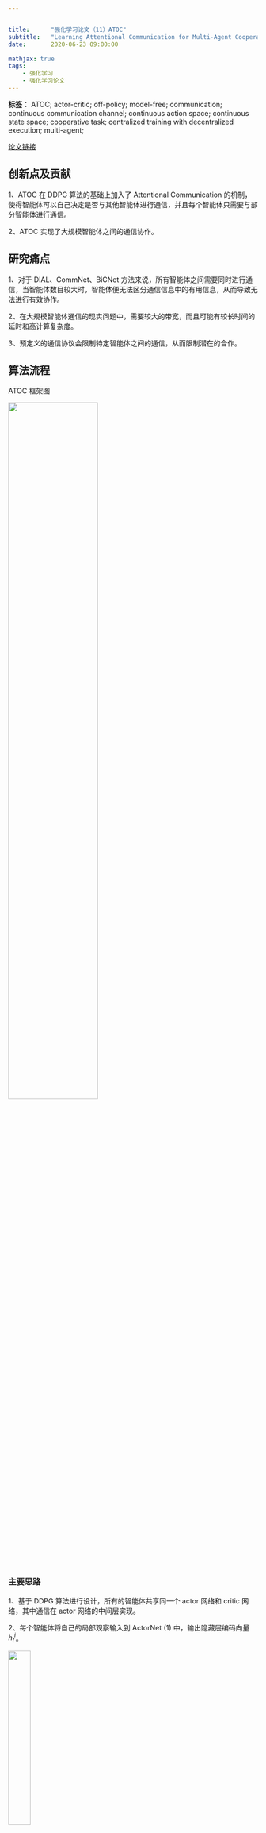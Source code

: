 ```yaml
---


title:      "强化学习论文（11）ATOC"
subtitle:   "Learning Attentional Communication for Multi-Agent Cooperation"
date:       2020-06-23 09:00:00

mathjax: true
tags:
    - 强化学习
    - 强化学习论文
---
```




**标签：** ATOC; actor-critic; off-policy; model-free; communication; continuous communication channel; continuous action space; continuous state space; cooperative task; centralized training with decentralized execution; multi-agent;



[论文链接](https://arxiv.org/abs/1805.07733v1)



## 创新点及贡献

1、ATOC 在 DDPG 算法的基础上加入了 Attentional Communication 的机制，使得智能体可以自己决定是否与其他智能体进行通信，并且每个智能体只需要与部分智能体进行通信。

2、ATOC 实现了大规模智能体之间的通信协作。



## 研究痛点

1、对于 DIAL、CommNet、BiCNet 方法来说，所有智能体之间需要同时进行通信，当智能体数目较大时，智能体便无法区分通信信息中的有用信息，从而导致无法进行有效协作。

2、在大规模智能体通信的现实问题中，需要较大的带宽，而且可能有较长时间的延时和高计算复杂度。

3、预定义的通信协议会限制特定智能体之间的通信，从而限制潜在的合作。



## 算法流程

ATOC 框架图

<img width="60%" src="/images/in-post/2020-06-23-强化学习论文（11）ATOC.assets/image-20200623155715381.png"/>



### 主要思路

1、基于 DDPG 算法进行设计，所有的智能体共享同一个 actor 网络和 critic 网络，其中通信在 actor 网络的中间层实现。



2、每个智能体将自己的局部观察输入到 ActorNet (1) 中，输出隐藏层编码向量 $h_t^i$。

<img width="30%" src="/images/in-post/2020-06-23-强化学习论文（11）ATOC.assets/image-20200623161725655.png"/>



3、然后将该隐藏层编码向量 $h_t^i$ 输入给 Attention Unit，Attention Unit 是个二分类器，决定该智能体是否需要进行通信，如果需要则将其称为 initiator，可以从其视野范围内选择其他的智能体作为 collaborators，形成一个 communication group。

- 这里有个参数 $T$，代表接下来的 $T$ 的时刻保持该 communication group 不变。
- Attention Unit 可以通过 MLP 实现也可以通过 RNN 实现。



4、其视野范围内选择其他的智能体作为 collaborators 将基于以下规则：

- 假设具有一个固定的通信带宽，所以每个 initiator 智能体只能选择 $m$ 个 collaborators。
- 首先选择没有被选择过的智能体，然后选择被其他 initiator 选择了的智能体，最后选择其他 initiators。



5、然后采用了双向 LSTM 网络来构建通信信道 communication channel（与 BiCNet 类似），该 LSTM 网络将 initiator 及其 collaborators 的隐藏层编码向量 $h_t^i$ 作为输入，然后输出各自的集成向量 $\tilde{h}_t^i$。

- 注意如果某个智能体在多个 communication group 中，那么该智能体在当前通信交流中的集成向量 $\tilde{h}_t^i$ 输出将作为它在下一个 communication group 中的隐藏层编码向量输入。这种处于交界处的智能体就会起到一个信息桥梁的作用，使得通信信息可以在不同的 communication group 之间进行传播。
- 为了解决不同智能体角色和异构智能体的问题，所以双向 LSTM 网络中智能体的输入顺序是固定。

<img width="50%" src="/images/in-post/2020-06-23-强化学习论文（11）ATOC.assets/image-20200623163109296.png"/>



5、接着在 ActorNet (2) 中，将该智能体的隐藏层编码向量 $h_t^i$ 和其集成向量 $\tilde{h}_t^i$ 作为输入，然后输出其动作。

<img width="30%" src="/images/in-post/2020-06-23-强化学习论文（11）ATOC.assets/image-20200623163823318.png"/>



### 训练过程

1、crtic 网络损失函数

<img width="80%" src="/images/in-post/2020-06-23-强化学习论文（11）ATOC.assets/image-20200623165335077.png"/>



2、actor 网络求导

<img width="70%" src="/images/in-post/2020-06-23-强化学习论文（11）ATOC.assets/image-20200623165605560.png"/>



3、communication channel 网络求导

<img width="70%" src="/images/in-post/2020-06-23-强化学习论文（11）ATOC.assets/image-20200623165703005.png"/>



4、attention unit 作为一个二分类器，不通过强化学习进行训练，而是单独收集训练数据通过监督学习进行训练。

- 训练数据：对于每一个 initiator 及其 communication group，我们计算其 communication group 中每一个智能体采用协作动作（即使用集成向量作为额外输入得到的动作）与不采用协作动作在 Q 值上带来的差值的平均值 $\Delta Q_i$，然后将 $(\Delta Q_i, h^i)$ 作为一个训练样本。

<img width="60%" src="/images/in-post/2020-06-23-强化学习论文（11）ATOC.assets/image-20200623170119480.png"/>

- 损失函数采用二分类交叉熵损失函数

<img width="80%" src="/images/in-post/2020-06-23-强化学习论文（11）ATOC.assets/image-20200623170218139.png"/>



### 算法伪代码

ATOC 算法伪代码

<img width="100%" src="/images/in-post/2020-06-23-强化学习论文（11）ATOC.assets/image-20200623155748650.png"/>



## 实验

1、在三个协作环境上进行实验，其中的智能体规模都较大

- cooperative navigation：$N = 50, L = 50$、$N = 100, L = 100$
- cooperative pushball：$N = 50$
- predator-prey：60 slower predators chase 20 faster preys

<img width="100%" src="/images/in-post/2020-06-23-强化学习论文（11）ATOC.assets/image-20200623160126416.png"/>



2、CommNet 和 BiCNet 通信协作效果差的原因如下

- 在大规模智能体问题中 CommNet 对所有智能体的通信信息进行平均，而其中会包含很多无效信息，这样便无法区分其中有价值的信息。
- 对于 BiCNet 来说，RNN 可以认为是一种加权平均的方式，但是随着智能体的增多，RNN 也无法捕获到不同智能体之间信息的重要程度。
- 而 ATOC 可以动态决定是否进行通信，而且其通信信息都来源于邻近的智能体，对于决策的帮助较大。



3、在实验中发现训练好 ATOC 之后去除通信交流的模块其表现仍优于各个 baseline 算法，说明在训练时合作策略梯度通过反向传播更新单个策略网络，这使得代理适当地学会了在无需通信的情况下推断其他代理的行为，从而可以协同工作。



## 其他补充

1、在智能体视野范围内选择其他的智能体作为 collaborators 有以下好处：

- 邻近的智能体的局部观察更加相似，因而更容易互相理解。
- 邻近的智能体之间更容易协作。
- 所有智能体之间共享相同的 actor 网络，所以邻近的智能体之间的动作更加相似，但交流可以提高它们策略的复杂程度。



2、相比于 BiCNet 使用双向 RNN 作为通信信道，论文使用双向 LSTM 可以有选择地输出促进合作的信息，而通过 gates 忽略阻碍合作的信息。



3、虽然该算法实现了智能体自己选择是否进行通信，但是其实通信的范围及智能体是预定义好的，如果进行通信就只与周围的几个智能体进行通信，所以并没有实现如何选择智能体进行通信这一步。



## 参考资料及致谢

所有参考资料在《强化学习思考（1）前言》中已列出，再次向强化学习的大佬前辈们表达衷心的感谢！

